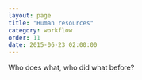 ```yaml
---
layout: page
title: "Human resources"
category: workflow
order: 11
date: 2015-06-23 02:00:00
---
```


Who does what, who did what before?
